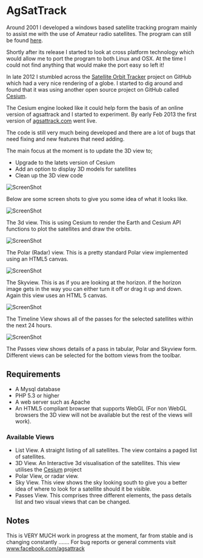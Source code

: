 # AgSatTrack #
 
Around 2001 I developed a windows based satellite tracking program mainly to assist me with the use of Amateur radio satellites. The program can still be found [here](http://hamsoftware.co.uk/agsattrack/).

Shortly after its release I started to look at cross platform technology which would allow me to port the program to both Linux and OSX. At the time I could not find anything that would make the port easy so left it!

In late 2012 I stumbled across the [Satellite Orbit Tracker](https://github.com/koansys/isat) project on GitHub which had a very nice rendering of a globe. I started to dig around and found that it was using another open source project on GitHub called [Cesium](https://github.com/AnalyticalGraphicsInc/cesium).

The Cesium engine looked like it could help form the basis of an online version of agsattrack and I started to experiment. By early Feb 2013 the first version of [agsattrack.com](http://www.agsattrack.com/) went live.

The code is still very much being developed and there are a lot of bugs that need fixing and new features that need adding.

The main focus at the moment is to update the 3D view to;

- Upgrade to the latets version of Cesium
- Add an option to display 3D models for satellites
- Clean up the 3D view code

![ScreenShot](https://raw.github.com/Alex-developer/agsattrack/models/screenshots/models.png)

Below are some screen shots to give you some idea of what it looks like.

![ScreenShot](https://raw.github.com/Alex-developer/agsattrack/master/screenshots/3d.png)

The 3d view. This is using Cesium to render the Earth and Cesium API functions to plot the satellites and draw the orbits.

![ScreenShot](https://raw.github.com/Alex-developer/agsattrack/master/screenshots/small/polar.png)

The Polar (Radar) view. This is a pretty standard Polar view implemented using an HTML5 canvas.

![ScreenShot](https://raw.github.com/Alex-developer/agsattrack/master/screenshots/small/skyview.png)

The Skyview. This is as if you are looking at the horizon. if the horizon image gets in the way you can either turn it off or drag it up and down. Again this view uses an HTML 5 canvas.

![ScreenShot](https://raw.github.com/Alex-developer/agsattrack/master/screenshots/small/timeline.png)

The Timeline View shows all of the passes for the selected satellites within the next 24 hours.

![ScreenShot](https://raw.github.com/Alex-developer/agsattrack/master/screenshots/small/passes.png)

The Passes view shows details of a pass in tabular, Polar and Skyview form. Different views can be selected for the bottom views from the toolbar.


## Requirements ##

- A Mysql database
- PHP 5.3 or higher
- A web server such as Apache
- An HTML5 compliant browser that supports WebGL (For non WebGL browsers the 3D view will not be available but the rest of the views will work).

### Available Views ###

- List View. A straight listing of all satellites. The view contains a paged list of satellites.
- 3D View. An Interactive 3d visualisation of the satellites. This view utilises the [Cesium](http://http://cesium.agi.com/) project 
- Polar View, or radar view. 
- Sky View. This view shows the sky looking south to give you a better idea of where to look for a satellite should it be visible. 
- Passes View. This comprises three different elements, the pass details list and two visual views that can be changed.

## Notes ##

This is VERY MUCH work in progress at the moment, far from stable and is changing constantly .......
For bug reports or general comments visit www.facebook.com/agsattrack

